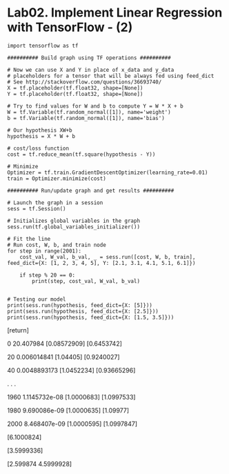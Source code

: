 # Lab02. Implement Linear Regression with TensorFlow - (2)

    import tensorflow as tf

    ########## Build graph using TF operations ##########

    # Now we can use X and Y in place of x_data and y_data
    # placeholders for a tensor that will be always fed using feed_dict
    # See http://stackoverflow.com/questions/36693740/
    X = tf.placeholder(tf.float32, shape=[None])
    Y = tf.placeholder(tf.float32, shape=[None])
    
    # Try to find values for W and b to compute Y = W * X + b
    W = tf.Variable(tf.random_normal([1]), name='weight')
    b = tf.Variable(tf.random_normal([1]), name='bias')

    # Our hypothesis XW+b
    hypothesis = X * W + b

    # cost/loss function
    cost = tf.reduce_mean(tf.square(hypothesis - Y))

    # Minimize
    Optimizer = tf.train.GradientDescentOptimizer(learning_rate=0.01)
    train = Optimizer.minimize(cost)

    ########## Run/update graph and get results ##########

    # Launch the graph in a session
    sess = tf.Session()

    # Initializes global variables in the graph
    sess.run(tf.global_variables_initializer())

    # Fit the line
    # Run cost, W, b, and train node
    for step in range(2001):
        cost_val, W_val, b_val, _ = sess.run([cost, W, b, train], feed_dict={X: [1, 2, 3, 4, 5], Y: [2.1, 3.1, 4.1, 5.1, 6.1]})

        if step % 20 == 0:
            print(step, cost_val, W_val, b_val)


    # Testing our model
    print(sess.run(hypothesis, feed_dict={X: [5]}))
    print(sess.run(hypothesis, feed_dict={X: [2.5]}))
    print(sess.run(hypothesis, feed_dict={X: [1.5, 3.5]}))
            
[return]

0 20.407984 [0.08572909] [0.6453742]

20 0.006014841 [1.04405] [0.9240027]

40 0.0048893173 [1.0452234] [0.93665296]

. . .

1960 1.1145732e-08 [1.0000683] [1.0997533]

1980 9.690086e-09 [1.0000635] [1.09977]

2000 8.468407e-09 [1.0000595] [1.0997847]

[6.1000824]

[3.5999336]

[2.599874  4.5999928]